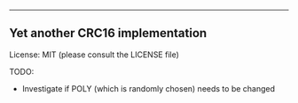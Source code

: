 ---------------------------------
Yet another CRC16 implementation
---------------------------------

License: MIT (please consult the LICENSE file)

TODO:
* Investigate if POLY (which is randomly chosen) needs to be changed
